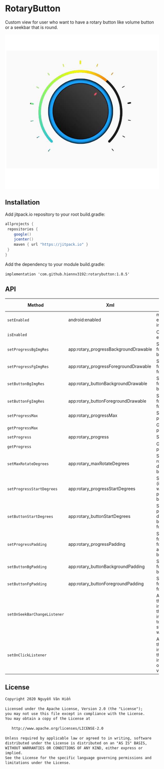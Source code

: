 # RotaryButton
Custom view for user who want to have a rotary button like volume button or a seekbar that is round.

![preview](./demo.PNG)

Installation
-------

Add jitpack.io repository to your root build.gradle:
```groovy
allprojects {
 repositories {
    google()
    jcenter()
    maven { url "https://jitpack.io" }
 }
}
```
Add the dependency to your module build.gradle:

`implementation 'com.github.hiennv3192:rotarybutton:1.0.5'`

API
-------

Method | Xml | Description | Default value
--- | --- | --- | ---
`setEnabled` | android:enabled | make view enable to interact | true
`isEnabled` |  | Check view is enable or not | 
`setProgressBgImgRes` | app:rotary_progressBackgroundDrawable | Set the image for progress's background | 
`setProgressFgImgRes` | app:rotary_progressForegroundDrawable | Set the image for progress's foreground | 
`setButtonBgImgRes` | app:rotary_buttonBackgroundDrawable | Set the image for button's background | 
`setButtonFgImgRes` | app:rotary_buttonForegroundDrawable | Set the image for button's foreground | 
`setProgressMax` | app:rotary_progressMax | Set max for progress | 100
`getProgressMax` |  | Get max progress | 
`setProgress` | app:rotary_progress | Set progress | 
`getProgress` |  | Get current progress | 
`setMaxRotateDegrees` | app:rotary_maxRotateDegrees | Set the max rotation degrees of button | 270
`setProgressStartDegrees` | app:rotary_progressStartDegrees | Starting angle (in degrees) where the progress begins | 135
`setButtonStartDegrees` | app:rotary_buttonStartDegrees | Set the start point in degrees of button foreground | 135
`setProgressPadding` | app:rotary_progressPadding | Set padding for progress foreground and progress background | 0
`setButtonBgPadding` | app:rotary_buttonBackgroundPadding | Set padding for button background | 100
`setButtonFgPadding` | app:rotary_buttonForegroundPadding | Set padding for button foreground | 180
`setOnSeekBarChangeListener` |  | Add a listener that will be invoked when the user interacts(start touch, rotate, stop touch) with the view | 
`setOnClickListener` |  | Add a listener that will be invoked when the user interacts(touch only) with the view | 

License
-------

    Copyright 2020 Nguyễn Văn Hiển

    Licensed under the Apache License, Version 2.0 (the "License");
    you may not use this file except in compliance with the License.
    You may obtain a copy of the License at

       http://www.apache.org/licenses/LICENSE-2.0

    Unless required by applicable law or agreed to in writing, software
    distributed under the License is distributed on an "AS IS" BASIS,
    WITHOUT WARRANTIES OR CONDITIONS OF ANY KIND, either express or implied.
    See the License for the specific language governing permissions and
    limitations under the License.
